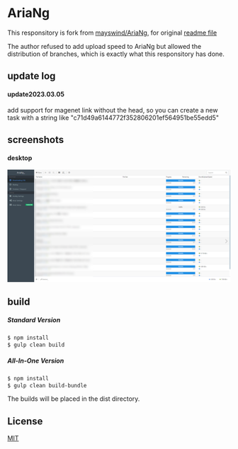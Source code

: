 # AriaNg

This responsitory is fork from [mayswind/AriaNg](https://github.com/mayswind/AriaNg), for original [readme file](https://github.com/mayswind/AriaNg/README.md)

The author refused to add upload speed to AriaNg but allowed the distribution of branches, which is exactly what this responsitory has done.

## update log

#### update2023.03.05

add support for magenet link without the head, so you can create a new task with a string like "c71d49a6144772f352806201ef564951be55edd5"

## screenshots

#### desktop

![AriaNg](./src/desktop2.png)

## build

##### Standard Version

    $ npm install
    $ gulp clean build

##### All-In-One Version

    $ npm install
    $ gulp clean build-bundle

The builds will be placed in the dist directory.

## License

[MIT](https://github.com/lavender37/AriaNg/blob/master/LICENSE)